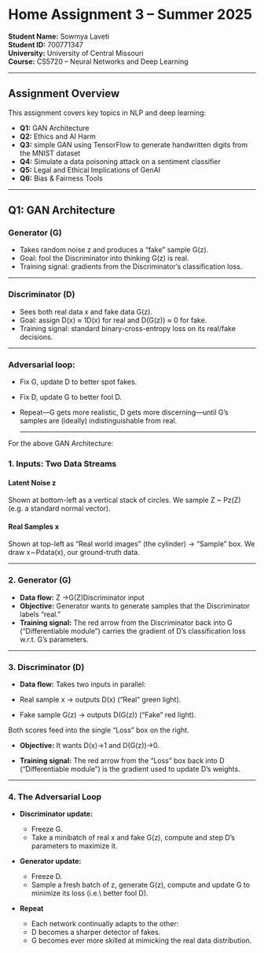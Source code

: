 # Home Assignment 3 – Summer 2025

**Student Name:** Sowmya Laveti  
**Student ID:** 700771347  
**University:** University of Central Missouri  
**Course:** CS5720 – Neural Networks and Deep Learning

---

## Assignment Overview

This assignment covers key topics in NLP and deep learning:

- **Q1:** GAN Architecture  
- **Q2:** Ethics and AI Harm  
- **Q3:** simple GAN using TensorFlow to generate handwritten digits from the MNIST dataset 
- **Q4:** Simulate a data poisoning attack on a sentiment classifier
- **Q5:** Legal and Ethical Implications of GenAI
- **Q6:** Bias & Fairness Tools

---
## Q1: GAN Architecture 
### Generator (G)
 - Takes random noise z and produces a “fake” sample G(z).
 - Goal: fool the Discriminator into thinking G(z) is real.
 - Training signal: gradients from the Discriminator’s classification loss.

---

### Discriminator (D)
 - Sees both real data x and fake data G(z).
 - Goal: assign D(x) ≈ 1D(x) for real and D(G(z)) ≈ 0 for fake.
 - Training signal: standard binary-cross-entropy loss on its real/fake decisions.

---
### Adversarial loop:
- Fix G, update D to better spot fakes.
- Fix D, update G to better fool D.
- Repeat—G gets more realistic, D gets more discerning—until G’s samples are (ideally) indistinguishable from real.

  ---
  
For the above GAN Architecture:
### 1. Inputs: Two Data Streams
#### Latent Noise z
Shown at bottom-left as a vertical stack of circles.
We sample Z ~ Pz(Z) (e.g. a standard normal vector).

#### Real Samples x
Shown at top-left as “Real world images” (the cylinder) → “Sample” box.
We draw x∼Pdata(x), our ground-truth data.

---
### 2. Generator (G)
- **Data flow:**
 		Z →G(Z)Discriminator input
- **Objective:**
 Generator  wants to generate samples that the Discriminator labels “real.”
- **Training signal:**
 The red arrow from the Discriminator back into G (“Differentiable module”) carries the gradient of D’s classification loss w.r.t. G’s parameters.
---
### 3. Discriminator (D)

- **Data flow:** Takes two inputs in parallel:
- Real sample 
 x → outputs D(x) (“Real” green light).

 - Fake sample 
G(z) → outputs D(G(z)) (“Fake” red light).

Both scores feed into the single “Loss” box on the right.
- **Objective:**
It wants D(x)→1 and D(G(z))→0.

- **Training signal:**
The red arrow from the “Loss” box back into D (“Differentiable module”) is the gradient used to update D’s weights.

---
### 4. The Adversarial Loop
- **Discriminator update:**
  - Freeze G.
  - Take a minibatch of real x and fake G(z), compute and step D’s parameters to maximize it.

- **Generator update:**
  - Freeze D.
  - Sample a fresh batch of z, generate G(z), compute and update G to minimize its loss (i.e.\ better fool D).

- **Repeat**
  - Each network continually adapts to the other:
  - D becomes a sharper detector of fakes.
  - G becomes ever more skilled at mimicking the real data distribution.
